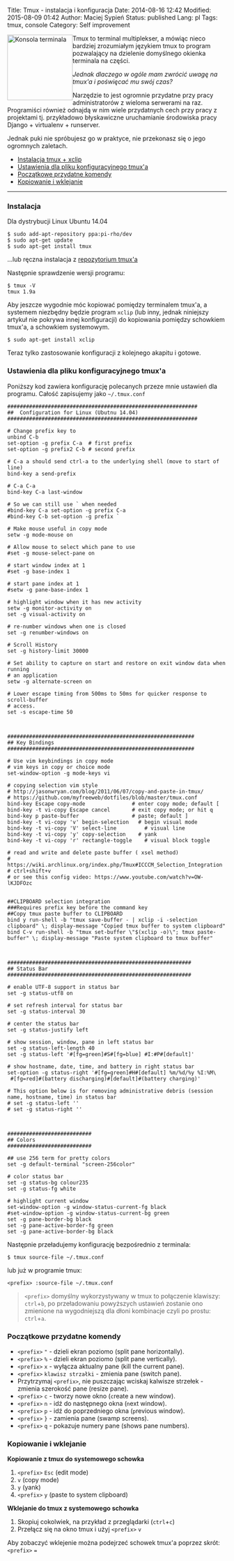 Title:    Tmux - instalacja i konfiguracja
Date:     2014-08-16 12:42
Modified: 2015-08-09 01:42
Author:   Maciej Sypień
Status:   published
Lang:     pl
Tags:     tmux, console
Category: Self improvement

<div style="float:left">
  <a href="http://blog.egel.pl/wydajniejsza-praca-dzieki-aliasom/terminal_icon/" rel="attachment wp-att-1345"><img src="http://blog.egel.pl/media/terminal_icon-150x150.png" alt="Konsola terminala" width="150" height="150" class="alignnone size-thumbnail wp-image-1345" /></a>
</div>

Tmux to terminal multiplekser, a mówiąc nieco bardziej zrozumiałym językiem tmux to program pozwalający na dzielenie domyślnego okienka terminala na części.

*Jednak dlaczego w ogóle mam zwrócić uwagę na tmux'a i poświęcać mu swój czas?*

Narzędzie to jest ogromnie przydatne przy pracy administratorów z wieloma serwerami na raz. Programiści również odnajdą w nim wiele przydatnych cech przy pracy z projektami tj. przykładowo błyskawiczne uruchamianie środowiska pracy Django + virtualenv + runserver.

Jednak puki nie spróbujesz go w praktyce, nie przekonasz się o jego ogromnych zaletach.

<!--more-->

<p style="clear:both">
</p>

*   [Instalacja tmux + xclip][1]
*   [Ustawienia dla pliku konfiguracyjnego tmux'a][2]
*   [Początkowe przydatne komendy][3]
*   [Kopiowanie i wklejanie][4]

* * *

### <a name="instalacja" class="jumptarget"></a> Instalacja

Dla dystrybucji Linux Ubuntu 14.04

    $ sudo add-apt-repository ppa:pi-rho/dev
    $ sudo apt-get update
    $ sudo apt-get install tmux
    

...lub ręczna instalacja z [repozytorium tmux'a][5]

Następnie sprawdzenie wersji programu:

    $ tmux -V
    tmux 1.9a
    

Aby jeszcze wygodnie móc kopiować pomiędzy terminalem tmux'a, a systemem niezbędny będzie program `xclip` (lub inny, jednak niniejszy artykuł nie pokrywa innej konfiguracji) do kopiowania pomiędzy schowkiem tmux'a, a schowkiem systemowym.

    $ sudo apt-get install xclip
    

Teraz tylko zastosowanie konfiguracji z kolejnego akapitu i gotowe.

### <a name="konfiguracja" class="jumptarget"></a> Ustawienia dla pliku konfiguracyjnego tmux'a

Poniższy kod zawiera konfigurację polecanych przeze mnie ustawień dla programu. Całość zapisujemy jako `~/.tmux.conf`

    #############################################################
    ##  Configuration for Linux (Ubutnu 14.04)
    #############################################################
    
    # Change prefix key to
    unbind C-b
    set-option -g prefix C-a  # first prefix
    set-option -g prefix2 C-b # second prefix
    
    # C-a a should send ctrl-a to the underlying shell (move to start of line)
    bind-key a send-prefix
    
    # C-a C-a
    bind-key C-a last-window
    
    # So we can still use ` when needed
    #bind-key C-a set-option -g prefix C-a
    #bind-key C-b set-option -g prefix `
    
    # Make mouse useful in copy mode
    setw -g mode-mouse on
    
    # Allow mouse to select which pane to use
    #set -g mouse-select-pane on
    
    # start window index at 1
    #set -g base-index 1
    
    # start pane index at 1
    #setw -g pane-base-index 1
    
    # highlight window when it has new activity
    setw -g monitor-activity on
    set -g visual-activity on
    
    # re-number windows when one is closed
    set -g renumber-windows on
    
    # Scroll History
    set -g history-limit 30000
    
    # Set ability to capture on start and restore on exit window data when running
    # an application
    setw -g alternate-screen on
    
    # Lower escape timing from 500ms to 50ms for quicker response to scroll-buffer
    # access.
    set -s escape-time 50
    
    
    
    ############################################################
    ## Key Bindings
    ############################################################
    
    # Use vim keybindings in copy mode
    # vim keys in copy or choice mode
    set-window-option -g mode-keys vi
    
    # copying selection vim style
    # http://jasonwryan.com/blog/2011/06/07/copy-and-paste-in-tmux/
    # https://github.com/myfreeweb/dotfiles/blob/master/tmux.conf
    bind-key Escape copy-mode               # enter copy mode; default [
    bind-key -t vi-copy Escape cancel       # exit copy mode; or hit q
    bind-key p paste-buffer                 # paste; default ]
    bind-key -t vi-copy 'v' begin-selection   # begin visual mode
    bind-key -t vi-copy 'V' select-line         # visual line
    bind-key -t vi-copy 'y' copy-selection    # yank
    bind-key -t vi-copy 'r' rectangle-toggle    # visual block toggle
    
    # read and write and delete paste buffer ( xsel method)
    # https://wiki.archlinux.org/index.php/Tmux#ICCCM_Selection_Integration
    # ctrl+shift+v
    # or see this config video: https://www.youtube.com/watch?v=OW-lKJDFOzc
    
    
    ##CLIPBOARD selection integration
    ###Requires prefix key before the command key
    ##Copy tmux paste buffer to CLIPBOARD
    bind y run-shell -b "tmux save-buffer - | xclip -i -selection clipboard" \; display-message "Copied tmux buffer to system clipboard"
    bind C-v run-shell -b "tmux set-buffer \"$(xclip -o)\"; tmux paste-buffer" \; display-message "Paste system clipboard to tmux buffer"
    
    
    
    ###########################################################
    ## Status Bar
    ###########################################################
    
    # enable UTF-8 support in status bar
    set -g status-utf8 on
    
    # set refresh interval for status bar
    set -g status-interval 30
    
    # center the status bar
    set -g status-justify left
    
    # show session, window, pane in left status bar
    set -g status-left-length 40
    set -g status-left '#[fg=green]#S#[fg=blue] #I:#P#[default]'
    
    # show hostname, date, time, and battery in right status bar
    set-option -g status-right '#[fg=green]#H#[default] %m/%d/%y %I:%M\
     #[fg=red]#(battery discharging)#[default]#(battery charging)'
    
    # This option below is for removing administrative debris (session name, hostname, time) in status bar
    # set -g status-left ''
    # set -g status-right ''
    
    
    
    ###########################
    ## Colors
    ###########################
    
    ## use 256 term for pretty colors
    set -g default-terminal "screen-256color"
    
    # color status bar
    set -g status-bg colour235
    set -g status-fg white
    
    # highlight current window
    set-window-option -g window-status-current-fg black
    #set-window-option -g window-status-current-bg green
    set -g pane-border-bg black
    set -g pane-active-border-fg green
    set -g pane-active-border-bg black
    

Następnie przeładujemy konfigurację bezpośrednio z terminala:

    $ tmux source-file ~/.tmux.conf
    

lub już w programie tmux:

    <prefix> :source-file ~/.tmux.conf
    

> `<prefix>` domyślny wykorzystywany w tmux to połączenie klawiszy: `ctrl`+`b`, po przeładowaniu powyższych ustawień zostanie ono zmienione na wygodniejszą dla dłoni kombinacje czyli po prostu: `ctrl`+`a`.

### <a name="przydatne-komendy" class="jumptarget"></a> Początkowe przydatne komendy

*   `<prefix>` `"` - dzieli ekran poziomo (split pane horizontally).
*   `<prefix>` `%` - dzieli ekran poziomo (split pane vertically).
*   `<prefix>` `x` - wyłącza aktualny pane (kill the current pane).
*   `<prefix>` `klawisz strzałki` - zmienia pane (switch pane).
*   Przytrzymaj `<prefix>`, nie puszczając wciskaj kalwisze strzełek - zmienia szerokość pane (resize pane).
*   `<prefix>` `c` - tworzy nowe okno (`c`reate a new window).
*   `<prefix>` `n` - idź do następnego okna (`n`ext window).
*   `<prefix>` `p` - idź do poprzedniego okna (`p`revious window).
*   `<prefix>` `}` - zamienia pane (swamp screens).
*   `<prefix>` `q` - pokazuje numery pane (shows pane numbers).

### <a name="kopiowanie-i-wklejanie" class="jumptarget"></a> Kopiowanie i wklejanie

**Kopiowanie z tmux do systemowego schowka**

1.  `<prefix>` `Esc` (edit mode)
2.  `v` (copy mode)
3.  `y` (yank)
4.  `<prefix>` `y` (paste to system clipboard)

**Wklejanie do tmux z systemowego schowka**

1.  Skopiuj cokolwiek, na przykład z przeglądarki (`ctrl`+`c`)
2.  Przełącz się na okno tmux i użyj `<prefix>` `v`

Aby zobaczyć wklejenie można podejrzeć schowek tmux'a poprzez skrót: `<prefix>` `=`

 [1]: #instalacja
 [2]: #konfiguracja
 [3]: #przydatne-komendy
 [4]: #kopiowanie-i-wklejanie
 [5]: http://sourceforge.net/projects/tmux/files/tmux/
